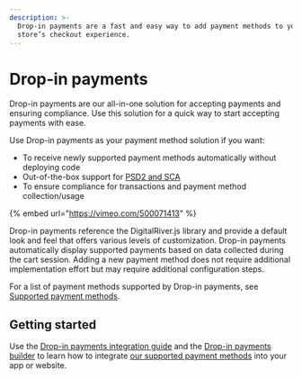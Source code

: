 ```yaml
---
description: >-
  Drop-in payments are a fast and easy way to add payment methods to your
  store’s checkout experience.
---
```


# Drop-in payments

Drop-in payments are our all-in-one solution for accepting payments and ensuring compliance. Use this solution for a quick way to start accepting payments with ease.

Use Drop-in payments as your payment method solution if you want:

* To receive newly supported payment methods automatically without deploying code
* Out-of-the-box support for [PSD2 and SCA](../../psd2-and-sca/)
* To ensure compliance for transactions and payment method collection/usage

{% embed url="https://vimeo.com/500071413" %}

Drop-in payments reference the DigitalRiver.js library and provide a default look and feel that offers various levels of customization. Drop-in payments automatically display supported payments based on data collected during the cart session. Adding a new payment method does not require additional implementation effort but may require additional configuration steps.

For a list of payment methods supported by Drop-in payments, see [Supported payment methods](../../supported-payment-methods/).

## Getting started

Use the [Drop-in payments integration guide](drop-in-integration-guide.md) and the [Drop-in payments builder](https://drapi.io/drop-in-builder/) to learn how to integrate [our supported payment methods](../../supported-payment-methods/) into your app or website.
